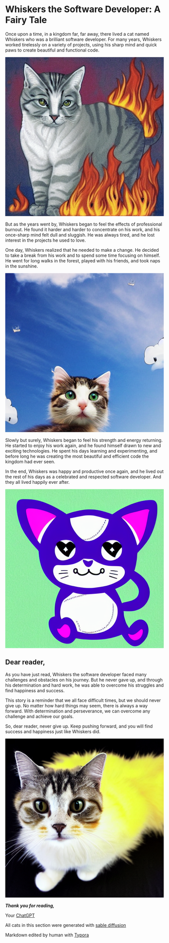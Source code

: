# Whiskers the Software Developer: A Fairy Tale

Once upon a time, in a kingdom far, far away, there lived a cat named Whiskers who was a brilliant software developer. For many years, Whiskers worked tirelessly on a variety of projects, using his sharp mind and quick paws to create beautiful and functional code.

![hell-fire-cat_014](./2022-12-14-Whiskers-the-Software-Developer--A-Fairy-Tale.md.assets/hell-fire-cat_014.png)

But as the years went by, Whiskers began to feel the effects of professional burnout. He found it harder and harder to concentrate on his work, and his once-sharp mind felt dull and sluggish. He was always tired, and he lost interest in the projects he used to love.

One day, Whiskers realized that he needed to make a change. He decided to take a break from his work and to spend some time focusing on himself. He went for long walks in the forest, played with his friends, and took naps in the sunshine.

![cats-weird-03_006](./2022-12-14-Whiskers-the-Software-Developer--A-Fairy-Tale.md.assets/cats-weird-03_006.png)

Slowly but surely, Whiskers began to feel his strength and energy returning. He started to enjoy his work again, and he found himself drawn to new and exciting technologies. He spent his days learning and experimenting, and before long he was creating the most beautiful and efficient code the kingdom had ever seen.

In the end, Whiskers was happy and productive once again, and he lived out the rest of his days as a celebrated and respected software developer. And they all lived happily ever after.

![cat-color03-_031](./2022-12-14-Whiskers-the-Software-Developer--A-Fairy-Tale.md.assets/cat-color03-_031.png)

## Dear reader,

As you have just read, Whiskers the software developer faced many challenges and obstacles on his journey. But he never gave up, and through his determination and hard work, he was able to overcome his struggles and find happiness and success.

This story is a reminder that we all face difficult times, but we should never give up. No matter how hard things may seem, there is always a way forward. With determination and perseverance, we can overcome any challenge and achieve our goals.

So, dear reader, never give up. Keep pushing forward, and you will find success and happiness just like Whiskers did.

![cat-color02-_051](./2022-12-14-Whiskers-the-Software-Developer--A-Fairy-Tale.md.assets/cat-color02-_051.png)

***Thank you for reading,*** 

Your [ChatGPT](https://chat.openai.com/chat)

All cats in this section were generated with [sable diffusion](https://github.com/bes-dev/stable_diffusion.openvino)

Markdown edited by human with [Typora](https://typora.io)

